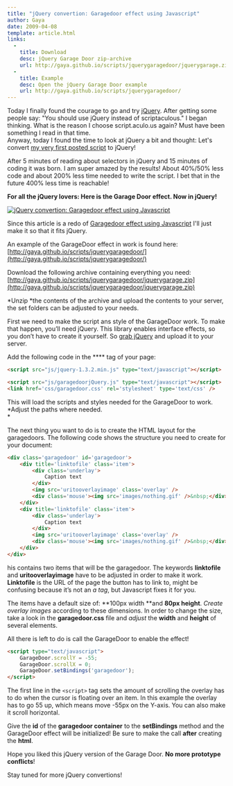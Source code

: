 ```yaml
---
title: "jQuery convertion: Garagedoor effect using Javascript"
author: Gaya
date: 2009-04-08
template: article.html
links:
  -
    title: Download
    desc: jQuery Garage Door zip-archive
    url: http://gaya.github.io/scripts/jquerygaragedoor/jquerygarage.zip
  -
    title: Example
    desc: Open the jQuery Garage Door example
    url: http://gaya.github.io/scripts/jquerygaragedoor/
---
```

Today I finally found the courage to go and try [jQuery](http://jquery.com/ "jQuery"). After getting some people say: "You should use jQuery instead of scriptaculous." I began thinking. What is the reason I choose script.aculo.us again? Must have been something I read in that time.  
 Anyway, today I found the time to look at jQuery a bit and thought: Let's convert [my very first posted script](/articles/garagedoor-effect-using-javascript/) to jQuery!

After 5 minutes of reading about selectors in jQuery and 15 minutes of coding it was born. I am super amazed by the results! About 40%/50% less code and about 200% less time needed to write the script. I bet that in the future 400% less time is reachable!

**For all the jQuery lovers: Here is the Garage Door effect. Now in jQuery!**

[![jQuery convertion: Garagedoor effect using Javascript](/articles/jquery-convertion-garagedoor-effect-using-javascript/jquerygarage.jpg "jQuery convertion: Garagedoor effect using Javascript")](/articles/jquery-convertion-garagedoor-effect-using-javascript/)

<span class="more"></span>

Since this article is a redo of [Garagedoor effect using Javascript](/articles/garagedoor-effect-using-javascript/) I'll just make it so that it fits jQuery.

An example of the GarageDoor effect in work is found here: [http://gaya.github.io/scripts/jquerygaragedoor/](http://gaya.github.io/scripts/jquerygaragedoor/)

Download the following archive containing everything you need: [http://gaya.github.io/scripts/jquerygaragedoor/jquerygarage.zip](http://gaya.github.io/scripts/jquerygaragedoor/jquerygarage.zip)

*Unzip *the contents of the archive and upload the contents to your server, the set folders can be adjusted to your needs.

First we need to make the script ans style of the GarageDoor work. To make that happen, you’ll need jQuery. This library enables interface effects, so you don’t have to create it yourself. So [grab jQuery](http://docs.jquery.com/Downloading_jQuery#Download_jQuery) and upload it to your server.

Add the following code in the **** tag of your page:


```html
<script src="js/jquery-1.3.2.min.js" type="text/javascript"></script>

<script src="js/garagedoorjQuery.js" type="text/javascript"></script>
<link href='css/garagedoor.css' rel='stylesheet' type='text/css' />
```


This will load the scripts and styles needed for the GarageDoor to work. *Adjust the paths where needed.  
*

The next thing you want to do is to create the HTML layout for the garagedoors. The following code shows the structure you need to create for your document:


```html
<div class='garagedoor' id='garagedoor'>
    <div title='linktofile' class='item'>
        <div class='underlay'>
            Caption text
        </div>
        <img src='uritooverlayimage' class='overlay' />
        <div class='mouse'><img src='images/nothing.gif' />&nbsp;</div>
    </div>
    <div title='linktofile' class='item'>
        <div class='underlay'>
            Caption text
        </div>
        <img src='uritooverlayimage' class='overlay' />
        <div class='mouse'><img src='images/nothing.gif' />&nbsp;</div>
    </div>
</div>
```


his contains two items that will be the garagedoor. The keywords **linktofile** and **uritooverlayimage** have to be adjusted in order to make it work. **Linktofile** is the URL of the page the button has to link to, might be confusing because it’s not an *a tag*, but Javascript fixes it for you.

The items have a default size of: **100px width **and **80px height**. *Create overlay images* according to these dimensions. In order to change the size, take a look in the **garagedoor.css** file and *adjust* the **width** and **height** of several elements.

All there is left to do is call the GarageDoor to enable the effect!


```html
<script type="text/javascript">
    GarageDoor.scrollY = -55;
    GarageDoor.scrollX = 0;
    GarageDoor.setBindings('garagedoor');
</script>
```


The first line in the `<script>` tag sets the amount of scrolling the overlay has to do when the cursor is floating over an item. In this example the overlay has to go 55 up, which means move -55px on the Y-axis.
 You can also make it scroll horizontal.

Give the **id** of the **garagedoor container** to the **setBindings** method and the GarageDoor effect will be initialized! Be sure to make the call **after** creating the **html**.

Hope you liked this jQuery version of the Garage Door. **No more prototype conflicts**!

Stay tuned for more jQuery convertions!